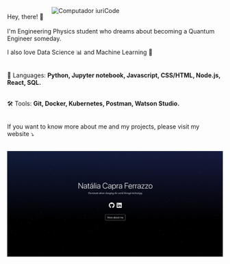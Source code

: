 <img src="https://raw.githubusercontent.com/MicaelliMedeiros/micaellimedeiros/master/image/computer-illustration.png" width="400px" align="right" alt="Computador iuriCode">

<p align="left"> 
  Hey, there! 👾
  <br/>
  <br/ >
  I'm Engineering Physics student who dreams about becoming a Quantum Engineer someday.
  
  I also love Data Science 📊 and Machine Learning 🤖
  
</p>

<p align="left">
  <br/>
 📝 Languages: <strong>Python, Jupyter notebook, Javascript, CSS/HTML, Node.js, React, SQL. </strong>
</p>

<p align="left">
  <br/>
  🛠 Tools: <strong>Git, Docker, Kubernetes, Postman, Watson Studio. </strong>
</p>

<p align="left">
  <br/>
  If you want to know more about me and my projects, please visit my website ⤵️
  <br/>
  <br/ >
</p>

<p align="left">
  <a href="https://nferrazzo.com" alt="Gmail">
  <img src="https://raw.githubusercontent.com/nataliaferrazzo/nataliaferrazzo/main/social-image.png" align="center"/></a>
</p>  

